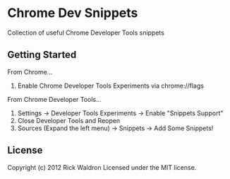# Chrome Dev Snippets

Collection of useful Chrome Developer Tools snippets

## Getting Started

From Chrome...

1. Enable Chrome Developer Tools Experiments via chrome://flags

From Chrome Developer Tools...

1. Settings -> Developer Tools Experiments -> Enable "Snippets Support"
2. Close Developer Tools and Reopen
3. Sources (Expand the left menu) -> Snippets -> Add Some Snippets!

## License
Copyright (c) 2012 Rick Waldron
Licensed under the MIT license.
